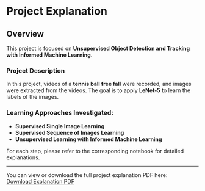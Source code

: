 # Project Explanation

## Overview
This project is focused on **Unsupervised Object Detection and Tracking with Informed Machine Learning**.

### Project Description
In this project, videos of a **tennis ball free fall** were recorded, and images were extracted from the videos. The goal is to apply **LeNet-5** to learn the labels of the images.

### Learning Approaches Investigated:
- **Supervised Single Image Learning**
- **Supervised Sequence of Images Learning**
- **Unsupervised Learning with Informed Machine Learning**

For each step, please refer to the corresponding notebook for detailed explanations.

---

You can view or download the full project explanation PDF here:  
[Download Explanation PDF](./Docs/explanation.pdf)
